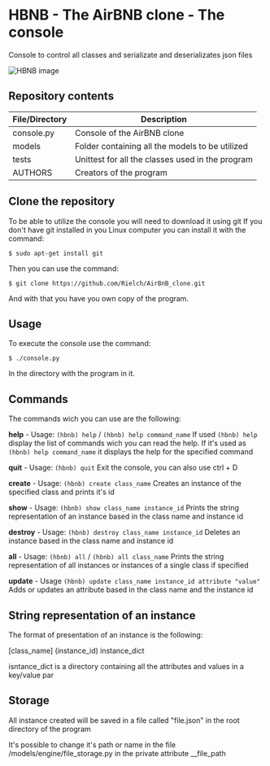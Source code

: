 # HBNB - The AirBNB clone - The console

  Console to control all classes and serializate and deserializates json files

  ![HBNB image](https://photos.google.com/photo/AF1QipP9E72ovAQeUj7BoSTCPxE4O8qUhLLSk8dH7kgB)

## Repository contents

   File/Directory | Description
   -------------- | -----------
   console.py | Console of the AirBNB clone
   models | Folder containing all the models to be utilized
   tests | Unittest for all the classes used in the program
   AUTHORS | Creators of the program

## Clone the repository

   To be able to utilize the console you will need to download it using git
   If you don't have git installed in you Linux computer you can install it with the command:

   ```
   $ sudo apt-get install git
   ```

   Then you can use the command:

   ```
   $ git clone https://github.com/Rielch/AirBnB_clone.git
   ```

   And with that you have you own copy of the program.

## Usage

   To execute the console use the command:

   ```
   $ ./console.py
   ```

   In the directory with the program in it.


## Commands

   The commands wich you can use are the following:

   **help** - Usage: `(hbnb) help` / `(hbnb) help command_name`
   	    If used `(hbnb) help` display the list of commands wich you can read the help. If it's used as `(hbnb) help command_name` it displays the help for the specified command

   **quit** - Usage: `(hbnb) quit`
   	    Exit the console, you can also use ctrl + D

   **create** - Usage: `(hbnb) create class_name`
   	      Creates an instance of the specified class and prints it's id

   **show** - Usage: `(hbnb) show class_name instance_id`
   	    Prints the string representation of an instance based in the class name and instance id

   **destroy** - Usage: `(hbnb) destroy class_name instance_id`
   	       Deletes an instance based in the class name and instance id

   **all** - Usage: `(hbnb) all` / `(hbnb) all class_name`
   	   Prints the string representation of all instances or instances of a single class if specified

   **update** - Usage `(hbnb) update class_name instance_id attribute "value"`
   	      Adds or updates an attribute based in the class name and the instance id

## String representation of an instance

   The format of presentation of an instance is the following:

   [class_name] (instance_id) instance_dict

   isntance_dict is a directory containing all the attributes and values in a key/value par

## Storage

   All instance created will be saved in a file called "file.json" in the root directory of the program

   It's possible to change it's path or name in the file /models/engine/file_storage.py in the private attribute __file_path